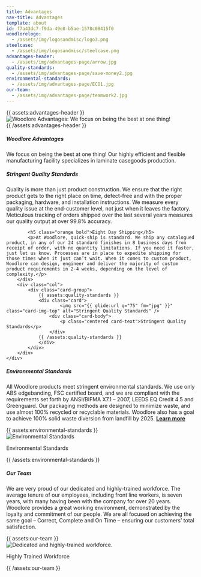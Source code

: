 ```yaml
---
title: Advantages
nav-title: Advantages
template: about
id: f7a43dc7-f9da-49e8-b5ae-1578c08415f0
woodlorelogo:
  - /assets/img/logosandmisc/logo3.png
steelcase:
  - /assets/img/logosandmisc/steelcase.png
advantages-header:
  - /assets/img/advantages-page/arrow.jpg
quality-standards:
  - /assets/img/advantages-page/save-money2.jpg
environmental-standards:
  - /assets/img/advantages-page/ECO1.jpg
our-team:
  - /assets/img/advantages-page/teamwork2.jpg
---
```

<div class="block">
    <div class="row">
        {{ assets:advantages-header }}
            <div class="col">
                <img src="{{ glide:url q="75" fm="jpg" }}" class="large-image" alt="Woodlore Advantages: We focus on being the best at one thing!"/>
            </div>
        {{ /assets:advantages-header }}
    </div>
</div>
<div class="block">
    <h5 class="orange bold">Woodlore Advantages</h5>
    <p>We focus on being the best at one thing! Our highly efficient and flexible manufacturing facility specializes in laminate casegoods production.</p>
</div>
<div id="dropBelow" class="block">
    <div class="row aligner">
        <div class="col">
            <h5 class="orange bold">Stringent Quality Standards</h5>
            <p>Quality is more than just product construction. We ensure that the right product gets to the right place on time, defect-free and with the proper packaging, hardware, and installation instructions. We measure every quality issue at the end-customer level, not just when it leaves the factory. Meticulous tracking of orders shipped over the last several years measures our quality output at over 99.8% accuracy.</p>

            <h5 class="orange bold">Eight Day Shipping</h5>
            <p>At Woodlore, quick-ship is standard. We ship any catalogued product, in any of our 24 standard finishes in 8 business days from receipt of order, with no quantity limitations. If you need it faster, just let us know. Processes are in place to expedite shipping for those times when it just can’t wait. When it comes to custom product, Woodlore can design, engineer and deliver the majority of custom product requirements in 2-4 weeks, depending on the level of complexity.</p>
        </div>
        <div class="col">
            <div class="card-group">
                {{ assets:quality-standards }}
                <div class="card">
                        <img src="{{ glide:url q="75" fm="jpg" }}" class="card-img-top" alt="Stringent Quality Standards" />
                    <div class="card-body">
                        <p class="centered card-text">Stringent Quality Standards</p>
                    </div>
                {{ /assets:quality-standards }}
                </div>
            </div>
        </div>
    </div>
</div>
<div id="dropBelow" class="block">
    <div class="row aligner">
        <div class="col">
            <h5 class="orange bold">Environmental Standards</h5>
            <p>All Woodlore products meet stringent environmental standards. We use only ABS edgebanding, FSC certified board, and we are compliant with the requirements set forth by ANSI/BIFMA X7.1 – 2007, LEEDS EQ Credit 4.5 and Greenguard. Our packaging methods are designed to minimize waste, and use almost 100% recycled or recyclable materials. Woodlore also has a goal to achieve 100% solid waste diversion from landfill by 2025. <a href="/about-us/sustainability"><strong class="dgreen bold">Learn more</strong></a></p>
        </div>
        <div class="col">
            <div class="card-group">
                {{ assets:environmental-standards }}
                    <div class="card">
                        <img src="{{ glide:url q="75" fm="jpg" }}" class="card-img-top" alt="Environmental Standards"/>
                    <div class="card-body">
                        <p class="centered card-text">Environmental Standards</p>
                    </div>
                {{ /assets:environmental-standards }}
                </div>
            </div>
        </div>
    </div>
</div>


<div id="dropBelow" class="block">
    <div class="row aligner">
        <div class="col">
            <h5 class="orange bold">Our Team</h5>
            <p>We are very proud of our dedicated and highly-trained workforce. The average tenure of our employees, including front line workers, is seven years, with many having been with the company for over 20 years. Woodlore provides a great working environment, demonstrated by the loyalty and commitment of our people. We are all focused on achieving the same goal – Correct, Complete and On Time – ensuring our customers’ total satisfaction.</p>
        </div>
        <div class="col">
            <div class="card-group">
                {{ assets:our-team }}
                <div class="card">
                    <img src="{{ glide:url q="75" fm="jpg" }}" class="card-img-top" alt="Dedicated and highly-trained workforce."/>
                    <div class="card-body">
                        <p class="centered card-text">Highly Trained Workforce</p>
                    </div>
                {{ /assets:our-team }}
                </div>
            </div>
        </div>
    </div>
</div>
